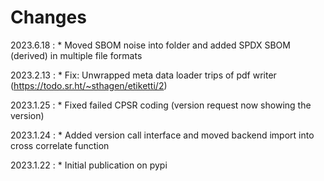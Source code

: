 # Changes

2023.6.18
:    * Moved SBOM noise into folder and added SPDX SBOM (derived) in multiple file formats

2023.2.13
:    * Fix: Unwrapped meta data loader trips of pdf writer (<https://todo.sr.ht/~sthagen/etiketti/2>)

2023.1.25
:    * Fixed failed CPSR coding (version request now showing the version)

2023.1.24
:    * Added version call interface and moved backend import into cross correlate function

2023.1.22
:    * Initial publication on pypi
